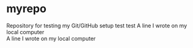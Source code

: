 # myrepo
Repository for testing my Git/GitHub setup
test test
A line I wrote on my local computer  
A line I wrote on my local computer  
